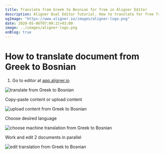 ```yaml
---
title: Translate from Greek to Bosnian for free in Aligner Editor
description: Aligner Dual Editor Tutorial. How to translate for free from Greek to Bosnian. Aligner is multilingual document management platform. 
ogImage: "https://www.aligner.io/images/aligner-logo.png"
date: 2020-05-06T07:09:21+03:00
image: ../images/aligner-logo.png
onBlog: true
---
```


# How to translate document from Greek to Bosnian

1. Go to editor at [app.aligner.io](https://app.aligner.io "Aligner App web page")

![translate from Greek to Bosnian](../aligner-blank-editor.png "translate from Greek to Bosnian")

Copy-paste content or upload content

![upload content from Greek to Bosnian](../aligner-uploaded-document.png "upload content from Greek to Bosnian")

Choose desired language

![choose machine translation from Greek to Bosnian](../aligner-language-dropdown.png "choose machine translation from Greek to Bosnian")

Work and edit 2 documents in parallel

![edit translation from Greek to Bosnian](../aligner-double-sitded-editor.png "edit translation from Greek to Bosnian")

